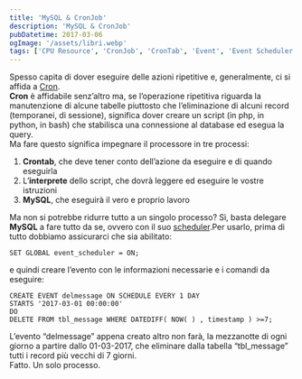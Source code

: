 ```yaml
---
title: 'MySQL & CronJob'
description: 'MySQL & CronJob'
pubDatetime: 2017-03-06
ogImage: '/assets/libri.webp'
tags: ['CPU Resource', 'CronJob', 'CronTab', 'Event', 'Event Scheduler', 'Linux', 'MySQL', 'Pianificazione', 'Schedulazione', 'Scheduling', 'Shell Script']
---
```


Spesso capita di dover eseguire delle azioni ripetitive e, generalmente, ci si affida a [Cron](https://it.wikipedia.org/wiki/Crontab).  
**Cron** è affidabile senz’altro ma, se l’operazione ripetitiva riguarda la manutenzione di alcune tabelle piuttosto che l’eliminazione di alcuni record (temporanei, di sessione), significa dover creare un script (in php, in python, in bash) che stabilisca una connessione al database ed esegua la query.  
 Ma fare questo significa impegnare il processore in tre processi:

1. **Crontab**, che deve tener conto dell’azione da eseguire e di quando eseguirla
2. L’**interprete** dello script, che dovrà leggere ed eseguire le vostre istruzioni
3. **MySQL**, che eseguirà il vero e proprio lavoro

Ma non si potrebbe ridurre tutto a un singolo processo? Sì, basta delegare **MySQL** a fare tutto da se, ovvero con il suo [scheduler](https://dev.mysql.com/doc/refman/5.7/en/event-scheduler.html).Per usarlo, prima di tutto dobbiamo assicurarci che sia abilitato:
```MySQL
SET GLOBAL event_scheduler = ON;
```
e quindi creare l’evento con le informazioni necessarie e i comandi da eseguire:
```MySQL
CREATE EVENT delmessage ON SCHEDULE EVERY 1 DAY
STARTS '2017-03-01 00:00:00'
DO
DELETE FROM tbl_message WHERE DATEDIFF( NOW( ) , timestamp ) >=7;
```
L’evento “delmessage” appena creato altro non farà, la mezzanotte di ogni giorno a partire dallo 01-03-2017, che eliminare dalla tabella “tbl_message” tutti i record più vecchi di 7 giorni.  
 Fatto. Un solo processo.